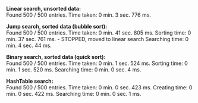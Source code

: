 **Linear search, unsorted data:**<br>
Found 500 / 500 entries. Time taken: 0 min. 3 sec. 776 ms.

**Jump search, sorted data (bubble sort):**<br>
Found 500 / 500 entries. Time taken: 0 min. 41 sec. 805 ms.
Sorting time: 0 min. 37 sec. 761 ms. - STOPPED, moved to linear search
Searching time: 0 min. 4 sec. 44 ms.

**Binary search, sorted data (quick sort):**<br>
Found 500 / 500 entries. Time taken: 0 min. 1 sec. 524 ms.
Sorting time: 0 min. 1 sec. 520 ms.
Searching time: 0 min. 0 sec. 4 ms.

**HashTable search:**<br>
Found 500 / 500 entries. Time taken: 0 min. 0 sec. 423 ms.
Creating time: 0 min. 0 sec. 422 ms.
Searching time: 0 min. 0 sec. 1 ms.

